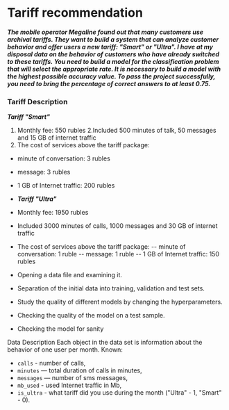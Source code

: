 # Tariff recommendation

***The mobile operator Megaline found out that many customers use archival tariffs. They want to build a system that can analyze customer behavior and offer users a new tariff: "Smart" or "Ultra".
I have at my disposal data on the behavior of customers who have already switched to these tariffs. You need to build a model for the classification problem that will select the appropriate rate.
It is necessary to build a model with the highest possible accuracy value. To pass the project successfully, you need to bring the percentage of correct answers to at least 0.75.***

### Tariff Description
***Tariff "Smart"***
1. Monthly fee: 550 rubles
2.Included 500 minutes of talk, 50 messages and 15 GB of internet traffic
3. The cost of services above the tariff package:
- minute of conversation: 3 rubles
- message: 3 rubles
- 1 GB of Internet traffic: 200 rubles
- ***Tariff "Ultra"***
- Monthly fee: 1950 rubles
- Included 3000 minutes of calls, 1000 messages and 30 GB of internet traffic
- The cost of services above the tariff package:
-- minute of conversation: 1 ruble
-- message: 1 ruble
-- 1 GB of Internet traffic: 150 rubles


- Opening a data file and examining it.
- Separation of the initial data into training, validation and test sets.
- Study the quality of different models by changing the hyperparameters.
- Checking the quality of the model on a test sample.
- Checking the model for sanity


Data Description
Each object in the data set is information about the behavior of one user per month. Known:
- `calls` - number of calls,
- `minutes` — total duration of calls in minutes,
- `messages` — number of sms messages,
- `mb_used` - used Internet traffic in Mb,
- `is_ultra` - what tariff did you use during the month ("Ultra" - 1, "Smart" - 0).
